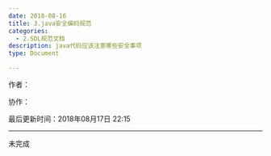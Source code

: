 ```yaml
---
date: 2018-08-16
title: 3.java安全编码规范
categories:
  - 2.SDL规范文档
description: java代码应该注意哪些安全事项
type: Document

---
```


作者：

协作：

最后更新时间：2018年08月17日 22:15

-------

未完成